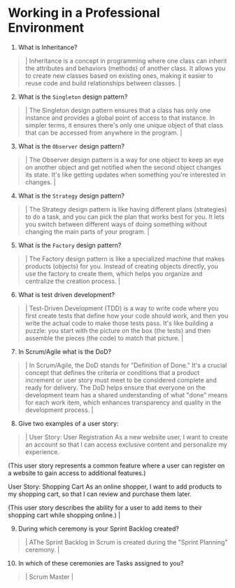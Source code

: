 # Working in a Professional Environment
01. What is Inheritance?

> | Inheritance is a concept in programming where one class can inherit the attributes and behaviors (methods) of another class. It allows you to create new classes based on existing ones, making it easier to reuse code and build relationships between classes. |

02. What is the `Singleton` design pattern?

> | The Singleton design pattern ensures that a class has only one instance and provides a global point of access to that instance. In simpler terms, it ensures there's only one unique object of that class that can be accessed from anywhere in the program. |

03. What is the `Observer` design pattern?

> | The Observer design pattern is a way for one object to keep an eye on another object and get notified when the second object changes its state. It's like getting updates when something you're interested in changes. |

04. What is the `Strategy` design pattern?

> | 
The Strategy design pattern is like having different plans (strategies) to do a task, and you can pick the plan that works best for you. It lets you switch between different ways of doing something without changing the main parts of your program. |

05. What is the `Factory` design pattern?

> | The Factory design pattern is like a specialized machine that makes products (objects) for you. Instead of creating objects directly, you use the factory to create them, which helps you organize and centralize the creation process. |

06. What is test driven development?

> | Test-Driven Development (TDD) is a way to write code where you first create tests that define how your code should work, and then you write the actual code to make those tests pass. It's like building a puzzle: you start with the picture on the box (the tests) and then assemble the pieces (the code) to match that picture. |

07. In Scrum/Agile what is the DoD?

> | In Scrum/Agile, the DoD stands for "Definition of Done." It's a crucial concept that defines the criteria or conditions that a product increment or user story must meet to be considered complete and ready for delivery. The DoD helps ensure that everyone on the development team has a shared understanding of what "done" means for each work item, which enhances transparency and quality in the development process. |

08. Give two examples of a user story:

> | User Story: User Registration
As a new website user,
I want to create an account
so that I can access exclusive content and personalize my experience.

(This user story represents a common feature where a user can register on a website to gain access to additional features.)

User Story: Shopping Cart
As an online shopper,
I want to add products to my shopping cart,
so that I can review and purchase them later.

(This user story describes the ability for a user to add items to their shopping cart while shopping online.) |

09. During which ceremony is your Sprint Backlog created?

> | AThe Sprint Backlog in Scrum is created during the "Sprint Planning" ceremony. |

10. In which of these ceremonies are Tasks assigned to you?

> | Scrum Master |

